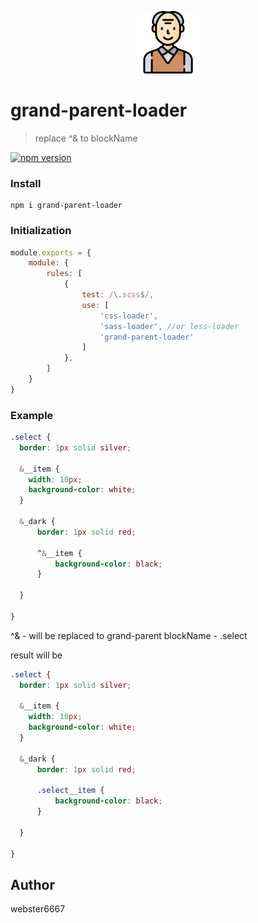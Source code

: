 <p align="center" style="text-align:center">
    <img src="./illustration.svg" alt="illustration" width="100"/>
</p>

# grand-parent-loader

> replace ^& to blockName

[![npm version](https://badge.fury.io/js/grand-parent-loader.svg)](https://www.npmjs.com/package/grand-parent-loader)

### Install

```shell
npm i grand-parent-loader
```

### Initialization

```js
module.exports = {
    module: {
        rules: [
            {
                test: /\.scss$/,
                use: [
                    'css-loader', 
                    'sass-loader', //or less-loader               
                	'grand-parent-loader'              
                ]
            },
        ]
    }
}
```

### Example

```scss
.select {
  border: 1px solid silver;

  &__item {
    width: 10px;
    background-color: white;
  }
  
  &_dark {
      border: 1px solid red;
      
      ^&__item {
          background-color: black;
      }
                
  }
  
}
```

^& - will be replaced to grand-parent blockName - .select

result will be

```scss
.select {
  border: 1px solid silver;

  &__item {
    width: 10px;
    background-color: white;
  }
  
  &_dark {
      border: 1px solid red;
      
      .select__item {
          background-color: black;
      }
                
  }
  
}
```

## Author

webster6667
